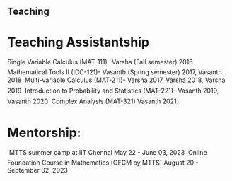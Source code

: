## Teaching

# Teaching Assistantship
   Single Variable Calculus (MAT-111)- Varsha (Fall semester) 2016
   Mathematical Tools II (IDC-121)- Vasanth (Spring semester) 2017, Vasanth 2018
   Multi-variable Calculus (MAT-211)- Varsha 2017, Varsha 2018, Varsha 2019
   Introduction to Probability and Statistics (MAT-221)- Vasanth 2019, Vasanth 2020
   Complex Analysis (MAT-321) Vasanth 2021.


# Mentorship:
   MTTS summer camp at IIT Chennai May 22 - June 03, 2023
   Online Foundation Course in Mathematics (OFCM by MTTS) August 20 - September 02, 2023

<!---## Fall-2023 (Aug-Dec)
* Object Oriented Programming (MA-5741), a Course for M-tech student at IIT Madras.
* Mutivariable Calculus (MA-1101), a Course for B-tech student at IIT Madras.


## Spring-2023 (Jan-May) 
* Numerical Optimisation (MA-5895), a Course for M-tech student at IIT Madras.-->
